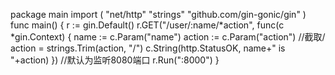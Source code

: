 package main
import (
"net/http"
"strings"
"github.com/gin-gonic/gin"
)
func main() {
r := gin.Default()
r.GET("/user/:name/*action", func(c *gin.Context) {
name := c.Param("name")
action := c.Param("action")
//截取/
action = strings.Trim(action, "/")
c.String(http.StatusOK, name+" is "+action)
})
//默认为监听8080端口
r.Run(":8000")
}